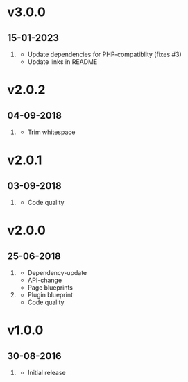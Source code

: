 # v3.0.0

## 15-01-2023

1. [](#improved)
   - Update dependencies for PHP-compatiblity (fixes #3)
   - Update links in README

# v2.0.2

## 04-09-2018

1. [](#bugfix)
   - Trim whitespace

# v2.0.1

## 03-09-2018

1. [](#improved)
   - Code quality

# v2.0.0

## 25-06-2018

1. [](#new)
   - Dependency-update
   - API-change
   - Page blueprints
2. [](#improved)
   - Plugin blueprint
   - Code quality

# v1.0.0

## 30-08-2016

1. [](#new)
   - Initial release
